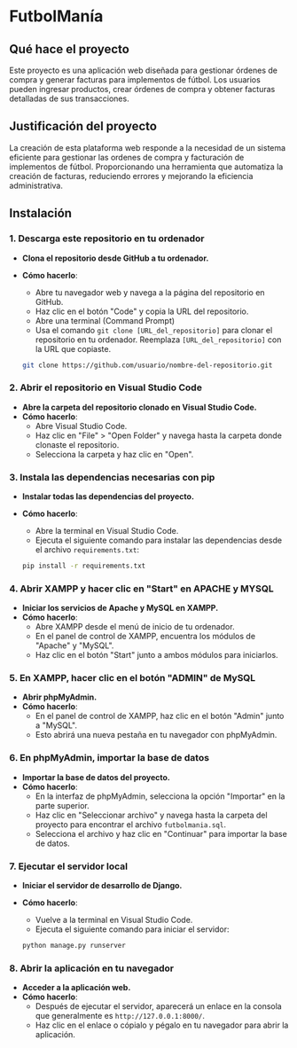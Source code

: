 # FutbolManía

## Qué hace el proyecto
  Este proyecto es una aplicación web diseñada para gestionar órdenes de compra y generar facturas para implementos de fútbol. Los usuarios pueden ingresar productos, crear órdenes de compra y obtener facturas detalladas de sus transacciones.

## Justificación del proyecto
  La creación de esta plataforma web responde a la necesidad de un sistema eficiente para gestionar las ordenes de compra y facturación de implementos de fútbol. Proporcionando una herramienta que automatiza la creación de facturas, reduciendo errores y mejorando la eficiencia administrativa.

## Instalación
### 1. Descarga este repositorio en tu ordenador

- **Clona el repositorio desde GitHub a tu ordenador.**
- **Cómo hacerlo**: 
  - Abre tu navegador web y navega a la página del repositorio en GitHub.
  - Haz clic en el botón "Code" y copia la URL del repositorio.
  - Abre una terminal (Command Prompt)
  - Usa el comando `git clone [URL_del_repositorio]` para clonar el repositorio en tu ordenador. Reemplaza `[URL_del_repositorio]` con la URL que copiaste.
  
  ```bash
  git clone https://github.com/usuario/nombre-del-repositorio.git
  ```

### 2. Abrir el repositorio en Visual Studio Code

- **Abre la carpeta del repositorio clonado en Visual Studio Code.**
- **Cómo hacerlo**: 
  - Abre Visual Studio Code.
  - Haz clic en "File" > "Open Folder" y navega hasta la carpeta donde clonaste el repositorio.
  - Selecciona la carpeta y haz clic en "Open".

### 3. Instala las dependencias necesarias con pip

- **Instalar todas las dependencias del proyecto.**
- **Cómo hacerlo**: 
  - Abre la terminal en Visual Studio Code.
  - Ejecuta el siguiente comando para instalar las dependencias desde el archivo `requirements.txt`:
  
  ```bash
  pip install -r requirements.txt
  ```

### 4. Abrir XAMPP y hacer clic en "Start" en APACHE y MYSQL

- **Iniciar los servicios de Apache y MySQL en XAMPP.**
- **Cómo hacerlo**: 
  - Abre XAMPP desde el menú de inicio de tu ordenador.
  - En el panel de control de XAMPP, encuentra los módulos de "Apache" y "MySQL".
  - Haz clic en el botón "Start" junto a ambos módulos para iniciarlos.

### 5. En XAMPP, hacer clic en el botón "ADMIN" de MySQL

- **Abrir phpMyAdmin.**
- **Cómo hacerlo**: 
  - En el panel de control de XAMPP, haz clic en el botón "Admin" junto a "MySQL".
  - Esto abrirá una nueva pestaña en tu navegador con phpMyAdmin.

### 6. En phpMyAdmin, importar la base de datos

- **Importar la base de datos del proyecto.**
- **Cómo hacerlo**: 
  - En la interfaz de phpMyAdmin, selecciona la opción "Importar" en la parte superior.
  - Haz clic en "Seleccionar archivo" y navega hasta la carpeta del proyecto para encontrar el archivo `futbolmania.sql`.
  - Selecciona el archivo y haz clic en "Continuar" para importar la base de datos.

### 7. Ejecutar el servidor local

- **Iniciar el servidor de desarrollo de Django.**
- **Cómo hacerlo**: 
  - Vuelve a la terminal en Visual Studio Code.
  - Ejecuta el siguiente comando para iniciar el servidor:

  ```bash
  python manage.py runserver
  ```

### 8. Abrir la aplicación en tu navegador

- **Acceder a la aplicación web.**
- **Cómo hacerlo**: 
  - Después de ejecutar el servidor, aparecerá un enlace en la consola que generalmente es `http://127.0.0.1:8000/`.
  - Haz clic en el enlace o cópialo y pégalo en tu navegador para abrir la aplicación.
